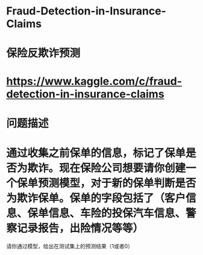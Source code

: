 # Fraud-Detection-in-Insurance-Claims
# 保险反欺诈预测
# https://www.kaggle.com/c/fraud-detection-in-insurance-claims
# 问题描述
# 通过收集之前保单的信息，标记了保单是否为欺诈。现在保险公司想要请你创建一个保单预测模型，对于新的保单判断是否为欺诈保单。保单的字段包括了（客户信息、保单信息、车险的投保汽车信息、警察记录报告，出险情况等等）
请你通过模型，给出在测试集上的预测结果（1或者0）

